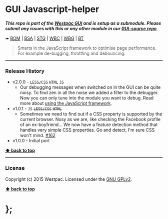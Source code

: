 GUI Javascript-helper
=====================

***This repo is part of the [Westpac GUI](http://gel.westpacgroup.com.au/GUI/) and is setup as a submodule. Please submit any issues with this or any other
module in our [GUI-source repo](https://github.com/WestpacCXTeam/GUI-source/issues)***

➠
[BOM](http://westpaccxteam.github.io/GUI_javascript-helpers/tests/BOM/) |
[BSA](http://westpaccxteam.github.io/GUI_javascript-helpers/tests/BSA/) |
[STG](http://westpaccxteam.github.io/GUI_javascript-helpers/tests/STG/) |
[WBC](http://westpaccxteam.github.io/GUI_javascript-helpers/tests/WBC/) |
[WBG](http://westpaccxteam.github.io/GUI_javascript-helpers/tests/WBG/) |
[BT](http://westpaccxteam.github.io/GUI_javascript-helpers/tests/BT/)

> Smarts in the JavaScript framework to optimise page performance. For example de-bugging, throttling and debouncing.

----------------------------------------------------------------------------------------------------------------------------------------------------------------


### Release History

* v2.0.0 - ~~`LESS/CSS`~~ ~~`HTML`~~ ~~`JS`~~
	* Our debugging messages when switched on in the GUI can be quite noisy. To find zen in all the noise we added a filter to the debugger. Now you can only
		tune into the module you want to debug. Read more about
		[using the JavaScript framework](https://gel.westpacgroup.com.au/GUI/BOM/getting-started/javascript/).
* v1.0.1 - `JS` ~~`LESS/CSS`~~ ~~`HTML`~~
	* Sometimes we need to find out if a CSS property is supported by the current browser. Nosy as we are, like checking the Facebook profile of an
		ex-boyfriend... We now have a feature detection method that handles very simple CSS properties. Go and detect, I'm sure CSS won't mind.
		[#162](https://github.com/WestpacCXTeam/GUI-source/issues/162)
* v1.0.0 - Initial port

**[⬆ back to top](#content)**


----------------------------------------------------------------------------------------------------------------------------------------------------------------


### License

Copyright (c) 2015 Westpac. Licensed under the [GNU GPLv2](https://raw.githubusercontent.com/WestpacCXTeam/GUI_javascript-helpers/master/LICENSE).

**[⬆ back to top](#content)**

# };